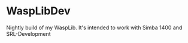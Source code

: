 # WaspLibDev
 Nightly build of my WaspLib.
 It's intended to work with Simba 1400 and SRL-Development
